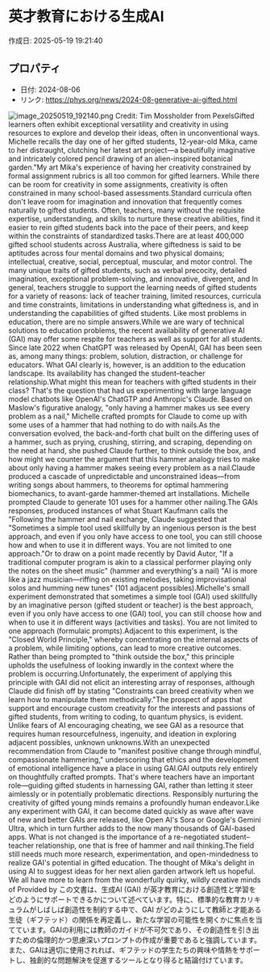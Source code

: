 # 英才教育における生成AI

作成日: 2025-05-19 19:21:40

## プロパティ

- 日付: 2024-08-06
- リンク: https://phys.org/news/2024-08-generative-ai-gifted.html

![image_20250519_192140.png](../assets/image_20250519_192140.png)
Credit: Tim Mossholder from PexelsGifted learners often exhibit exceptional versatility and creativity in using resources to explore and develop their ideas, often in unconventional ways. Michelle recalls the day one of her gifted students, 12-year-old Mika, came to her distraught, clutching her latest art project—a beautifully imaginative and intricately colored pencil drawing of an alien-inspired botanical garden."My art Mika's experience of having her creativity constrained by formal assignment rubrics is all too common for gifted learners. While there can be room for creativity in some assignments, creativity is often constrained in many school-based assessments.Standard curricula often don't leave room for imagination and innovation that frequently comes naturally to gifted students. Often, teachers, many without the requisite expertise, understanding, and skills to nurture these creative abilities, find it easier to rein gifted students back into the pace of their peers, and keep within the constraints of standardized tasks.There are at least 400,000 gifted school students across Australia, where giftedness is said to be aptitudes across four mental domains and two physical domains; intellectual, creative, social, perceptual, muscular, and motor control. The many unique traits of gifted students, such as verbal precocity, detailed imagination, exceptional problem-solving, and innovative, divergent, and In general, teachers struggle to support the learning needs of gifted students for a variety of reasons: lack of teacher training, limited resources, curricula and time constraints, limitations in understanding what giftedness is, and in understanding the capabilities of gifted students. Like most problems in education, there are no simple answers.While we are wary of technical solutions to education problems, the recent availability of generative AI (GAI) may offer some respite for teachers as well as support for all students. Since late 2022 when ChatGPT was released by OpenAI, GAI has been seen as, among many things: problem, solution, distraction, or challenge for educators. What GAI clearly is, however, is an addition to the education landscape. Its availability has changed the student–teacher relationship.What might this mean for teachers with gifted students in their class? That's the question that had us experimenting with large language model chatbots like OpenAI's ChatGTP and Anthropic's Claude. Based on Maslow's figurative analogy, "only having a hammer makes us see every problem as a nail," Michelle crafted prompts for Claude to come up with some uses of a hammer that had nothing to do with nails.As the conversation evolved, the back-and-forth chat built on the differing uses of a hammer, such as prying, crushing, stirring, and scraping, depending on the need at hand, she pushed Claude further, to think outside the box, and how might we counter the argument that this hammer analogy tries to make about only having a hammer makes seeing every problem as a nail.Claude produced a cascade of unpredictable and unconstrained ideas—from writing songs about hammers, to theorems for optimal hammering biomechanics, to avant-garde hammer-themed art installations. Michelle prompted Claude to generate 101 uses for a hammer other nailing.The GAIs responses, produced instances of what Stuart Kaufmann calls the "Following the hammer and nail exchange, Claude suggested that "Sometimes a simple tool used skillfully by an ingenious person is the best approach, and even if you only have access to one tool, you can still choose how and when to use it in different ways. You are not limited to one approach."Or to draw on a point made recently by David Autor, "If a traditional computer program is akin to a classical performer playing only the notes on the sheet music" (hammer and everything's a nail) "AI is more like a jazz musician—riffing on existing melodies, taking improvisational solos and humming new tunes" (101 adjacent possibles).Michelle's small experiment demonstrated that sometimes a simple tool (GAI) used skillfully by an imaginative person (gifted student or teacher) is the best approach, even if you only have access to one (GAI) tool, you can still choose how and when to use it in different ways (activities and tasks). You are not limited to one approach (formulaic prompts).Adjacent to this experiment, is the "Closed World Principle," whereby concentrating on the internal aspects of a problem, while limiting options, can lead to more creative outcomes. Rather than being prompted to "think outside the box," this principle upholds the usefulness of looking inwardly in the context where the problem is occurring.Unfortunately, the experiment of applying this principle with GAI did not elicit an interesting array of responses, although Claude did finish off by stating "Constraints can breed creativity when we learn how to manipulate them methodically."The prospect of apps that support and encourage custom creativity for the interests and passions of gifted students, from writing to coding, to quantum physics, is evident. Unlike fears of AI encouraging cheating, we see GAI as a resource that requires human resourcefulness, ingenuity, and ideation in exploring adjacent possibles, unknown unknowns.With an unexpected recommendation from Claude to "manifest positive change through mindful, compassionate hammering," underscoring that ethics and the development of emotional intelligence have a place in using GAI.GAI outputs rely entirely on thoughtfully crafted prompts. That's where teachers have an important role—guiding gifted students in harnessing GAI, rather than letting it steer aimlessly or in potentially problematic directions. Responsibly nurturing the creativity of gifted young minds remains a profoundly human endeavor.Like any experiment with GAI, it can become dated quickly as wave after wave of new and better GAIs are released, like Open AI's Sora or Google's Gemini Ultra, which in turn further adds to the now many thousands of GAI-based apps. What is not changed is the importance of a re-negotiated student–teacher relationship, one that is free of hammer and nail thinking.The field still needs much more research, experimentation, and open-mindedness to realize GAI's potential in gifted education. The thought of Mika's delight in using AI to suggest ideas for her next alien garden artwork left us hopeful. We all have more to learn from the wonderfully quirky, wildly creative minds of Provided by この文書は、生成AI (GAI) が英才教育における創造性と学習をどのようにサポートできるかについて述べています。特に、標準的な教育カリキュラムがしばしば創造性を制約する中で、GAI がどのようにして教師と才能ある生徒（ギフテッド）の関係を再定義し、新たな学習の可能性を開くかに焦点を当てています。GAIの利用には教師のガイドが不可欠であり、その創造性を引き出すための倫理的かつ思慮深いプロンプトの作成が重要であると強調しています。また、GAIは適切に使用されれば、ギフテッドの学生たちの興味や情熱をサポートし、独創的な問題解決を促進するツールとなり得ると結論付けています。